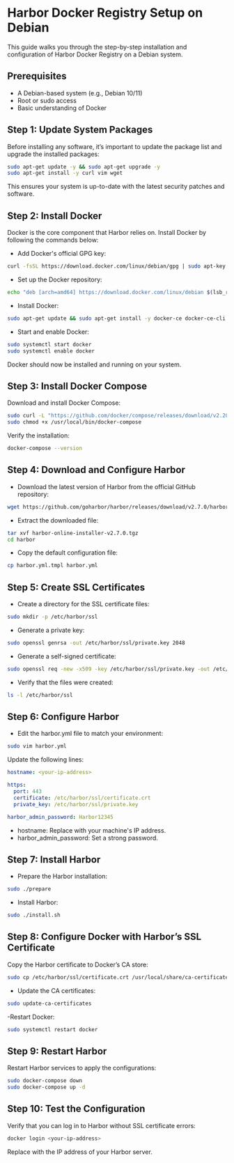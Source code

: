 # Harbor Docker Registry Setup on Debian

This guide walks you through the step-by-step installation and configuration of Harbor Docker Registry on a Debian system.

## Prerequisites

- A Debian-based system (e.g., Debian 10/11)
- Root or sudo access
- Basic understanding of Docker

## Step 1: Update System Packages

Before installing any software, it’s important to update the package list and upgrade the installed packages:

```bash
sudo apt-get update -y && sudo apt-get upgrade -y
sudo apt-get install -y curl vim wget
```
This ensures your system is up-to-date with the latest security patches and software.

## Step 2: Install Docker

Docker is the core component that Harbor relies on. Install Docker by following the commands below:

- Add Docker's official GPG key:

```bash
curl -fsSL https://download.docker.com/linux/debian/gpg | sudo apt-key add -
```
- Set up the Docker repository:

```bash
echo "deb [arch=amd64] https://download.docker.com/linux/debian $(lsb_release -cs) stable" | sudo tee /etc/apt/sources.list.d/docker.list
```
- Install Docker:

```bash
sudo apt-get update && sudo apt-get install -y docker-ce docker-ce-cli containerd.io
```
- Start and enable Docker:

```bash
sudo systemctl start docker
sudo systemctl enable docker
```
Docker should now be installed and running on your system.

## Step 3: Install Docker Compose

Download and install Docker Compose:

```bash
sudo curl -L "https://github.com/docker/compose/releases/download/v2.20.0/docker-compose-$(uname -s)-$(uname -m)" -o /usr/local/bin/docker-compose
sudo chmod +x /usr/local/bin/docker-compose
```
Verify the installation:

```bash
docker-compose --version
```
## Step 4: Download and Configure Harbor

- Download the latest version of Harbor from the official GitHub repository:

```bash
wget https://github.com/goharbor/harbor/releases/download/v2.7.0/harbor-online-installer-v2.7.0.tgz
```
- Extract the downloaded file:

```bash
tar xvf harbor-online-installer-v2.7.0.tgz
cd harbor
```
- Copy the default configuration file:

```bash
cp harbor.yml.tmpl harbor.yml
```
## Step 5: Create SSL Certificates

- Create a directory for the SSL certificate files:

```bash
sudo mkdir -p /etc/harbor/ssl
```
- Generate a private key:

```bash
sudo openssl genrsa -out /etc/harbor/ssl/private.key 2048
```
- Generate a self-signed certificate:

```bash
sudo openssl req -new -x509 -key /etc/harbor/ssl/private.key -out /etc/harbor/ssl/certificate.crt -days 365
```
- Verify that the files were created:

```bash
ls -l /etc/harbor/ssl
```

## Step 6: Configure Harbor

- Edit the harbor.yml file to match your environment:

```bash
sudo vim harbor.yml
```
Update the following lines:

```yaml
hostname: <your-ip-address>

https:
  port: 443
  certificate: /etc/harbor/ssl/certificate.crt
  private_key: /etc/harbor/ssl/private.key

harbor_admin_password: Harbor12345
```
   - hostname: Replace <your-ip-address> with your machine's IP address.
   - harbor_admin_password: Set a strong password.

## Step 7: Install Harbor

- Prepare the Harbor installation:

```bash
sudo ./prepare
```
- Install Harbor:

```bash
sudo ./install.sh
```

## Step 8: Configure Docker with Harbor’s SSL Certificate

Copy the Harbor certificate to Docker’s CA store:

```bash
sudo cp /etc/harbor/ssl/certificate.crt /usr/local/share/ca-certificates/harbor.crt
```
- Update the CA certificates:

```bash
sudo update-ca-certificates
```
-Restart Docker:

```bash
sudo systemctl restart docker
```

## Step 9: Restart Harbor

Restart Harbor services to apply the configurations:

```bash
sudo docker-compose down
sudo docker-compose up -d
```

## Step 10: Test the Configuration

Verify that you can log in to Harbor without SSL certificate errors:

```bash
docker login <your-ip-address>
```

Replace <your-ip-address> with the IP address of your Harbor server.








